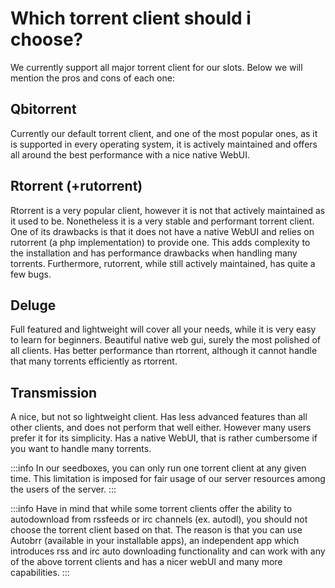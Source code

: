 # Which torrent client should i choose?

We currently support all major torrent client for our slots. Below we will mention the pros and cons of each one:

## Qbitorrent
Currently our default torrent client, and one of the most popular ones, as it is supported in every operating system, it is actively maintained and offers all around the best performance with a nice native WebUI.


## Rtorrent (+rutorrent)
Rtorrent is a very popular client, however it is not that actively maintained as it used to be. Nonetheless it is a very stable and performant torrent client. One of its drawbacks is that it does not have a native WebUI and relies on rutorrent (a php implementation) to provide one. This adds complexity to the installation and has performance drawbacks when handling many torrents. Furthermore, rutorrent, while still actively maintained, has quite a few bugs.

## Deluge
Full featured and lightweight will cover all your needs, while it is very easy to learn for beginners. Beautiful native web gui, surely the most polished of all clients. Has better performance than rtorrent, although it cannot handle that many torrents efficiently as rtorrent. 

## Transmission
A nice, but not so lightweight client. Has less advanced features than all other clients, and does not perform that well either. However many users prefer it for its simplicity. Has a native WebUI, that is rather cumbersome if you want to handle many torrents.

:::info
In our seedboxes, you can only run one torrent client at any given time. This limitation is imposed for fair usage of our server resources among the users of the server.
:::

:::info
Have in mind that while some torrent clients offer the ability to autodownload from rssfeeds or irc channels (ex. autodl), you should not choose the torrent client based on that. The reason is that you can use Autobrr (available in your installable apps), an independent app which introduces rss and irc auto downloading functionality and can work with any of the above torrent clients and has a nicer webUI and many more capabilities. 
:::
